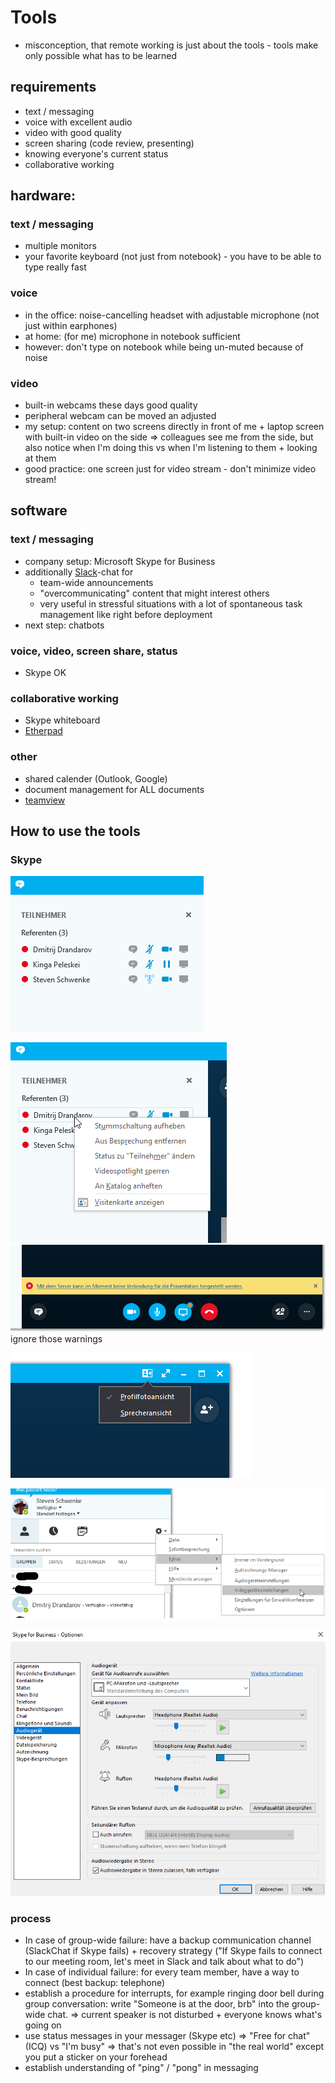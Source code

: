 # Tools
- misconception, that remote working is just about the tools - tools make only possible what has to be learned

## requirements
- text / messaging
- voice with excellent audio
- video with good quality
- screen sharing (code review, presenting)
- knowing everyone's current status
- collaborative working

## hardware:
### text / messaging
- multiple monitors
- your favorite keyboard (not just from notebook) - you have to be able to type really fast

### voice
- in the office: noise-cancelling headset with adjustable microphone (not just within earphones)
- at home: (for me) microphone in notebook sufficient
- however: don't type on notebook while being un-muted because of noise

### video
- built-in webcams these days good quality
- peripheral webcam can be moved an adjusted
- my setup: content on two screens directly in front of me + laptop screen with built-in video on the side => colleagues see me from the side, but also notice when I'm doing this vs when I'm listening to them + looking at them
- good practice: one screen just for video stream - don't minimize video stream! 
 
## software
### text / messaging
- company setup: Microsoft Skype for Business
- additionally [Slack](slack.com/)-chat for
    - team-wide announcements
    - "overcommunicating" content that might interest others
    - very useful in stressful situations with a lot of spontaneous task management like right before deployment
- next step: chatbots 

### voice, video, screen share, status
- Skype OK

### collaborative working
- Skype whiteboard
- [Etherpad](http://etherpad.org)

### other
- shared calender (Outlook, Google)
- document management for ALL documents
- [teamview](https://www.teamviewer.com/de/)

## How to use the tools
### Skype

![alt text](slides/skype_attendeeList.png)

![alt text](slides/skype_attendeeOptions.png)
![alt text](slides/skype_warnings.png)
ignore those warnings

![alt text](slides/skype_sprecheransicht.png)

![alt text](slides/skype_options.png)

![alt text](slides/skype_optionsDetails.png)

### process
- In case of group-wide failure: have a backup communication channel (SlackChat if Skype fails) + recovery strategy ("If Skype fails to connect to our meeting room, let's meet in Slack and talk about what to do")
- In case of individual failure: for every team member, have a way to connect (best backup: telephone)
- establish a procedure for interrupts, for example ringing door bell during group conversation: write "Someone is at the door, brb" into the group-wide chat. => current speaker is not disturbed + everyone knows what's going on 
- use status messages in your messager (Skype etc) => "Free for chat" (ICQ) vs "I'm busy" => that's not even possible in "the real world" except you put a sticker on your forehead
- establish understanding of "ping" / "pong" in messaging